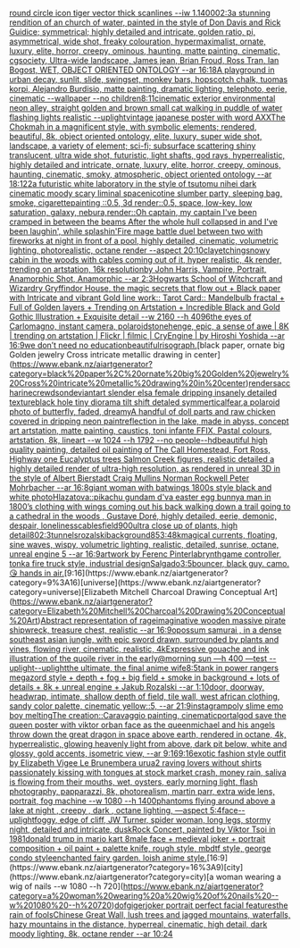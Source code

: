 [round circle icon tiger vector thick scanlines --iw 1.1](https://www.ebank.nz/aiartgenerator?category=round%20circle%20icon%20tiger%20vector%20thick%20scanlines%20--iw%201.1)[4000](https://www.ebank.nz/aiartgenerator?category=4000)[2:3](https://www.ebank.nz/aiartgenerator?category=2%3A3)[a stunning rendition of an church of water, painted in the style of Don Davis and Rick Guidice; symmetrical; highly detailed and intricate, golden ratio, pi, asymmetrical, wide shot, freaky colouration, hypermaximalist, ornate, luxury, elite, horror, creepy, ominous, haunting, matte painting, cinematic, cgsociety, Ultra-wide landscape, James jean, Brian Froud, Ross Tran, Ian Bogost, WET, OBJECT ORIENTED ONTOLOGY --ar 16:18](https://www.ebank.nz/aiartgenerator?category=a%20stunning%20rendition%20of%20an%20church%20of%20water%2C%20painted%20in%20the%20style%20of%20Don%20Davis%20and%20Rick%20Guidice%3B%20symmetrical%3B%20highly%20detailed%20and%20intricate%2C%20golden%20ratio%2C%20pi%2C%20asymmetrical%2C%20wide%20shot%2C%20freaky%20colouration%2C%20hypermaximalist%2C%20ornate%2C%20luxury%2C%20elite%2C%20horror%2C%20creepy%2C%20ominous%2C%20haunting%2C%20matte%20painting%2C%20cinematic%2C%20cgsociety%2C%20Ultra-wide%20landscape%2C%20James%20jean%2C%20Brian%20Froud%2C%20Ross%20Tran%2C%20Ian%20Bogost%2C%20WET%2C%20OBJECT%20ORIENTED%20ONTOLOGY%20--ar%2016%3A18)[A playground in urban decay, sunlit, slide, swingset, monkey bars, hopscotch chalk, tuomas korpi, Alejandro Burdisio, matte painting, dramatic lighting, telephoto, eerie, cinematic --wallpaper --no children](https://www.ebank.nz/aiartgenerator?category=A%20playground%20in%20urban%20decay%2C%20sunlit%2C%20slide%2C%20swingset%2C%20monkey%20bars%2C%20hopscotch%20chalk%2C%20tuomas%20korpi%2C%20Alejandro%20Burdisio%2C%20matte%20painting%2C%20dramatic%20lighting%2C%20telephoto%2C%20eerie%2C%20cinematic%20--wallpaper%20--no%20children)[8:11](https://www.ebank.nz/aiartgenerator?category=8%3A11)[cinematic exterior environmental neon alley, straight golden and brown small cat walking in puddle of water flashing lights realistic --uplight](https://www.ebank.nz/aiartgenerator?category=cinematic%20exterior%20environmental%20neon%20alley%2C%20straight%20golden%20and%20brown%20small%20cat%20walking%20in%20puddle%20of%20water%20flashing%20lights%20realistic%20--uplight)[vintage japanese poster with word AXX](https://www.ebank.nz/aiartgenerator?category=vintage%20japanese%20poster%20with%20word%20AXX)[The Chokmah in a magnificent style, with symbolic elements; rendered, beautiful, 8k, object oriented ontology, elite, luxury, super wide shot, landscape, a variety of element;  sci-fi; subsurface scattering shiny translucent, ultra wide shot, futuristic, light shafts, god rays, hyperrealistic, highly detailed and intricate, ornate, luxury, elite, horror, creepy, ominous, haunting, cinematic, smoky, atmospheric, object oriented ontology --ar 18:12](https://www.ebank.nz/aiartgenerator?category=The%20Chokmah%20in%20a%20magnificent%20style%2C%20with%20symbolic%20elements%3B%20rendered%2C%20beautiful%2C%208k%2C%20object%20oriented%20ontology%2C%20elite%2C%20luxury%2C%20super%20wide%20shot%2C%20landscape%2C%20a%20variety%20of%20element%3B%20%20sci-fi%3B%20subsurface%20scattering%20shiny%20translucent%2C%20ultra%20wide%20shot%2C%20futuristic%2C%20light%20shafts%2C%20god%20rays%2C%20hyperrealistic%2C%20highly%20detailed%20and%20intricate%2C%20ornate%2C%20luxury%2C%20elite%2C%20horror%2C%20creepy%2C%20ominous%2C%20haunting%2C%20cinematic%2C%20smoky%2C%20atmospheric%2C%20object%20oriented%20ontology%20--ar%2018%3A12)[2](https://www.ebank.nz/aiartgenerator?category=2)[a futuristic white laboratory in the style of tsutomu nihei dark cinematic moody scary liminal space](https://www.ebank.nz/aiartgenerator?category=a%20futuristic%20white%20laboratory%20in%20the%20style%20of%20tsutomu%20nihei%20dark%20cinematic%20moody%20scary%20liminal%20space)[nicotine slumber party, sleeping bag, smoke, cigarette](https://www.ebank.nz/aiartgenerator?category=nicotine%20slumber%20party%2C%20sleeping%20bag%2C%20smoke%2C%20cigarette)[painting ::0.5, 3d render::0.5, space, low-key, low saturation, galaxy, nebura,](https://www.ebank.nz/aiartgenerator?category=painting%20%3A%3A0.5%2C%203d%20render%3A%3A0.5%2C%20space%2C%20low-key%2C%20low%20saturation%2C%20galaxy%2C%20nebura%2C)[render::](https://www.ebank.nz/aiartgenerator?category=render%3A%3A)[Oh captain, my captain I've been cramped in between the beams After the whole hull collapsed in and I've been laughin', while splashin'](https://www.ebank.nz/aiartgenerator?category=Oh%20captain%2C%20my%20captain%20I%27ve%20been%20cramped%20in%20between%20the%20beams%20After%20the%20whole%20hull%20collapsed%20in%20and%20I%27ve%20been%20laughin%27%2C%20while%20splashin%27)[Fire mage battle duel between two with fireworks at night in front of a pool, highly detailed, cinematic, volumetric lighting, photorealistic, octane render --aspect 20:10](https://www.ebank.nz/aiartgenerator?category=Fire%20mage%20battle%20duel%20between%20two%20with%20fireworks%20at%20night%20in%20front%20of%20a%20pool%2C%20highly%20detailed%2C%20cinematic%2C%20volumetric%20lighting%2C%20photorealistic%2C%20octane%20render%20--aspect%2020%3A10)[clay](https://www.ebank.nz/aiartgenerator?category=clay)[etching](https://www.ebank.nz/aiartgenerator?category=etching)[snowy cabin in the woods with cables coming out of it, hyper realistic, 4k render, trending on artstation, 16k resolution](https://www.ebank.nz/aiartgenerator?category=snowy%20cabin%20in%20the%20woods%20with%20cables%20coming%20out%20of%20it%2C%20hyper%20realistic%2C%204k%20render%2C%20trending%20on%20artstation%2C%2016k%20resolution)[by John Harris, Vampire, Portrait, Anamorphic Shot, Anamorphic --ar 2:3](https://www.ebank.nz/aiartgenerator?category=by%20John%20Harris%2C%20Vampire%2C%20Portrait%2C%20Anamorphic%20Shot%2C%20Anamorphic%20--ar%202%3A3)[Hogwarts School of Witchcraft and Wizardry Gryffindor House, the magic secrets that flow out  + Black paper with Intricate and vibrant Gold line work:: Tarot Card:: Mandelbulb fractal + Full of Golden layers + Trending on Artstation + Incredible Black and Gold Gothic Illustration + Exquisite detail --w 2160  --h 4096](https://www.ebank.nz/aiartgenerator?category=Hogwarts%20School%20of%20Witchcraft%20and%20Wizardry%20Gryffindor%20House%2C%20the%20magic%20secrets%20that%20flow%20out%20%20%2B%20Black%20paper%20with%20Intricate%20and%20vibrant%20Gold%20line%20work%3A%3A%20Tarot%20Card%3A%3A%20Mandelbulb%20fractal%20%2B%20Full%20of%20Golden%20layers%20%2B%20Trending%20on%20Artstation%20%2B%20Incredible%20Black%20and%20Gold%20Gothic%20Illustration%20%2B%20Exquisite%20detail%20--w%202160%20%20--h%204096)[the eyes of Carlomagno, instant camera, polaroid](https://www.ebank.nz/aiartgenerator?category=the%20eyes%20of%20Carlomagno%2C%20instant%20camera%2C%20polaroid)[stonehenge, epic, a sense of awe | 8K | trending on artstation | Flickr | filmic | CryEngine | by Hiroshi Yoshida --ar 16:9](https://www.ebank.nz/aiartgenerator?category=stonehenge%2C%20epic%2C%20a%20sense%20of%20awe%20%7C%208K%20%7C%20trending%20on%20artstation%20%7C%20Flickr%20%7C%20filmic%20%7C%20CryEngine%20%7C%20by%20Hiroshi%20Yoshida%20--ar%2016%3A9)[we don’t need no education](https://www.ebank.nz/aiartgenerator?category=we%20don%E2%80%99t%20need%20no%20education)[beautiful](https://www.ebank.nz/aiartgenerator?category=beautiful)[risograph.](https://www.ebank.nz/aiartgenerator?category=risograph.)[black paper, ornate big Golden jewelry Cross intricate metallic drawing in center](https://www.ebank.nz/aiartgenerator?category=black%20paper%2C%20ornate%20big%20Golden%20jewelry%20Cross%20intricate%20metallic%20drawing%20in%20center)[render](https://www.ebank.nz/aiartgenerator?category=render)[saccharine](https://www.ebank.nz/aiartgenerator?category=saccharine)[crewdson](https://www.ebank.nz/aiartgenerator?category=crewdson)[deviantart slender elsa female dripping insanely detailed texture](https://www.ebank.nz/aiartgenerator?category=deviantart%20slender%20elsa%20female%20dripping%20insanely%20detailed%20texture)[black hole tiny diorama tilt shift detaled symmertical](https://www.ebank.nz/aiartgenerator?category=black%20hole%20tiny%20diorama%20tilt%20shift%20detaled%20symmertical)[fear,](https://www.ebank.nz/aiartgenerator?category=fear%2C)[a polaroid photo of butterfly, faded, dreamy](https://www.ebank.nz/aiartgenerator?category=a%20polaroid%20photo%20of%20butterfly%2C%20faded%2C%20dreamy)[A handful of doll parts and raw chicken covered in dripping neon paint](https://www.ebank.nz/aiartgenerator?category=A%20handful%20of%20doll%20parts%20and%20raw%20chicken%20covered%20in%20dripping%20neon%20paint)[reflection in the lake, made in abyss, concept art artstation, matte painting, caustics, toni infante FFIX, Pastal colours, artstation, 8k, lineart  --w 1024 --h 1792 --no people](https://www.ebank.nz/aiartgenerator?category=reflection%20in%20the%20lake%2C%20made%20in%20abyss%2C%20concept%20art%20artstation%2C%20matte%20painting%2C%20caustics%2C%20toni%20infante%20FFIX%2C%20Pastal%20colours%2C%20artstation%2C%208k%2C%20lineart%20%20--w%201024%20--h%201792%20--no%20people)[--hd](https://www.ebank.nz/aiartgenerator?category=--hd)[beautiful high quality painting, detailed oil painting of The Call Homestead, Fort Ross, Highway one Eucalyptus trees  Salmon Creek figures, realistic detailed a highly detailed render of ultra-high resolution, as rendered in unreal 3D in the style of Albert Bierstadt Craig Mullins Norman Rockwell Peter Mohrbacher  --ar 16:8](https://www.ebank.nz/aiartgenerator?category=beautiful%20high%20quality%20painting%2C%20detailed%20oil%20painting%20of%20The%20Call%20Homestead%2C%20Fort%20Ross%2C%20Highway%20one%20Eucalyptus%20trees%20%20Salmon%20Creek%20figures%2C%20realistic%20detailed%20a%20highly%20detailed%20render%20of%20ultra-high%20resolution%2C%20as%20rendered%20in%20unreal%203D%20in%20the%20style%20of%20Albert%20Bierstadt%20Craig%20Mullins%20Norman%20Rockwell%20Peter%20Mohrbacher%20%20--ar%2016%3A8)[giant woman with batwings 1800s style black and white photo](https://www.ebank.nz/aiartgenerator?category=giant%20woman%20with%20batwings%201800s%20style%20black%20and%20white%20photo)[Hlazatova::](https://www.ebank.nz/aiartgenerator?category=Hlazatova%3A%3A)[pikachu gundam d'va easter egg bunny](https://www.ebank.nz/aiartgenerator?category=pikachu%20gundam%20d%27va%20easter%20egg%20bunny)[a man in 1800’s clothing with wings coming out his back walking down a trail going to a cathedral in the woods , Gustave Doré, highly detailed, eerie, demonic, despair, loneliness](https://www.ebank.nz/aiartgenerator?category=a%20man%20in%201800%E2%80%99s%20clothing%20with%20wings%20coming%20out%20his%20back%20walking%20down%20a%20trail%20going%20to%20a%20cathedral%20in%20the%20woods%20%2C%20Gustave%20Dor%C3%A9%2C%20highly%20detailed%2C%20eerie%2C%20demonic%2C%20despair%2C%20loneliness)[cables](https://www.ebank.nz/aiartgenerator?category=cables)[field](https://www.ebank.nz/aiartgenerator?category=field)[900](https://www.ebank.nz/aiartgenerator?category=900)[ultra close up of plants, high detail](https://www.ebank.nz/aiartgenerator?category=ultra%20close%20up%20of%20plants%2C%20high%20detail)[80](https://www.ebank.nz/aiartgenerator?category=80)[2:3](https://www.ebank.nz/aiartgenerator?category=2%3A3)[tunnels](https://www.ebank.nz/aiartgenerator?category=tunnels)[rozalski](https://www.ebank.nz/aiartgenerator?category=rozalski)[background](https://www.ebank.nz/aiartgenerator?category=background)[85](https://www.ebank.nz/aiartgenerator?category=85)[3:4](https://www.ebank.nz/aiartgenerator?category=3%3A4)[8k](https://www.ebank.nz/aiartgenerator?category=8k)[magical currents, floating, sine waves, wispy, volumetric lighting, realistic, detailed, sunrise, octane, unreal engine 5 --ar 16:9](https://www.ebank.nz/aiartgenerator?category=magical%20currents%2C%20floating%2C%20sine%20waves%2C%20wispy%2C%20volumetric%20lighting%2C%20realistic%2C%20detailed%2C%20sunrise%2C%20octane%2C%20unreal%20engine%205%20--ar%2016%3A9)[artwork by Ferenc Pinter](https://www.ebank.nz/aiartgenerator?category=artwork%20by%20Ferenc%20Pinter)[labrynth](https://www.ebank.nz/aiartgenerator?category=labrynth)[game controller, tonka fire truck style, industrial design](https://www.ebank.nz/aiartgenerator?category=game%20controller%2C%20tonka%20fire%20truck%20style%2C%20industrial%20design)[Salgado](https://www.ebank.nz/aiartgenerator?category=Salgado)[3:5](https://www.ebank.nz/aiartgenerator?category=3%3A5)[bouncer, black guy. camo. 😘  hands in air.](https://www.ebank.nz/aiartgenerator?category=bouncer%2C%20black%20guy.%20camo.%20%F0%9F%98%98%20%20hands%20in%20air.)[9:16](https://www.ebank.nz/aiartgenerator?category=9%3A16)[universe](https://www.ebank.nz/aiartgenerator?category=universe)[Elizabeth Mitchell Charcoal Drawing Conceptual Art](https://www.ebank.nz/aiartgenerator?category=Elizabeth%20Mitchell%20Charcoal%20Drawing%20Conceptual%20Art)[Abstract representation of rage](https://www.ebank.nz/aiartgenerator?category=Abstract%20representation%20of%20rage)[imaginative wooden massive pirate shipwreck, treasure chest, realistic --ar 16:9](https://www.ebank.nz/aiartgenerator?category=imaginative%20wooden%20massive%20pirate%20shipwreck%2C%20treasure%20chest%2C%20realistic%20--ar%2016%3A9)[opossum samurai , in a dense southeast asian jungle, with epic sword drawn, surrounded by plants and vines, flowing river, cinematic, realistic, 4k](https://www.ebank.nz/aiartgenerator?category=opossum%20samurai%20%2C%20in%20a%20dense%20southeast%20asian%20jungle%2C%20with%20epic%20sword%20drawn%2C%20surrounded%20by%20plants%20and%20vines%2C%20flowing%20river%2C%20cinematic%2C%20realistic%2C%204k)[Expressive gouache and ink illustration of the quoile river in the early@morning sun —h 400 —test --uplight](https://www.ebank.nz/aiartgenerator?category=Expressive%20gouache%20and%20ink%20illustration%20of%20the%20quoile%20river%20in%20the%20early%40morning%20sun%20%E2%80%94h%20400%20%E2%80%94test%20--uplight)[--uplight](https://www.ebank.nz/aiartgenerator?category=--uplight)[](https://www.ebank.nz/aiartgenerator?category=)[the ultimate, the final anime wife](https://www.ebank.nz/aiartgenerator?category=the%20ultimate%2C%20the%20final%20anime%20wife)[8:5](https://www.ebank.nz/aiartgenerator?category=8%3A5)[tank in power rangers megazord style + depth + fog + big field + smoke in background + lots of details + 8k + unreal engine + Jakub Rozalski --ar 1:10](https://www.ebank.nz/aiartgenerator?category=tank%20in%20power%20rangers%20megazord%20style%20%2B%20depth%20%2B%20fog%20%2B%20big%20field%20%2B%20smoke%20in%20background%20%2B%20lots%20of%20details%20%2B%208k%20%2B%20unreal%20engine%20%2B%20Jakub%20Rozalski%20--ar%201%3A10)[door, doorway, headwrap, intimate, shallow depth of field, tile wall, west african clothing, sandy color palette, cinematic yellow::5, --ar 21:9](https://www.ebank.nz/aiartgenerator?category=door%2C%20doorway%2C%20headwrap%2C%20intimate%2C%20shallow%20depth%20of%20field%2C%20tile%20wall%2C%20west%20african%20clothing%2C%20sandy%20color%20palette%2C%20cinematic%20yellow%3A%3A5%2C%20--ar%2021%3A9)[instagram](https://www.ebank.nz/aiartgenerator?category=instagram)[poly slime emo boy melting](https://www.ebank.nz/aiartgenerator?category=poly%20slime%20emo%20boy%20melting)[The creation::Caravaggio painting, cinematic](https://www.ebank.nz/aiartgenerator?category=The%20creation%3A%3ACaravaggio%20painting%2C%20cinematic)[portal](https://www.ebank.nz/aiartgenerator?category=portal)[god save the queen poster with viktor orban face as the queen](https://www.ebank.nz/aiartgenerator?category=god%20save%20the%20queen%20poster%20with%20viktor%20orban%20face%20as%20the%20queen)[michael and his angels throw down the great dragon in space above earth, rendered in octane, 4k, hyperrealistic, glowing heavenly light from above, dark pit below, white and glossy, gold accents, isometric view, --ar 9:16](https://www.ebank.nz/aiartgenerator?category=michael%20and%20his%20angels%20throw%20down%20the%20great%20dragon%20in%20space%20above%20earth%2C%20rendered%20in%20octane%2C%204k%2C%20hyperrealistic%2C%20glowing%20heavenly%20light%20from%20above%2C%20dark%20pit%20below%2C%20white%20and%20glossy%2C%20gold%20accents%2C%20isometric%20view%2C%20--ar%209%3A16)[9:16](https://www.ebank.nz/aiartgenerator?category=9%3A16)[exotic fashion style outfit by Elizabeth Vigee Le Brun](https://www.ebank.nz/aiartgenerator?category=exotic%20fashion%20style%20outfit%20by%20Elizabeth%20Vigee%20Le%20Brun)[embera urua](https://www.ebank.nz/aiartgenerator?category=embera%20urua)[2 raving lovers without shirts passionately kissing with tongues at stock market crash, money rain, saliva is flowing from their mouths, wet, oysters, early morning light, flash photography, papparazzi, 8k, photorealism, martin parr, extra wide lens, portrait, fog machine --w 1080 --h 1400](https://www.ebank.nz/aiartgenerator?category=2%20raving%20lovers%20without%20shirts%20passionately%20kissing%20with%20tongues%20at%20stock%20market%20crash%2C%20money%20rain%2C%20saliva%20is%20flowing%20from%20their%20mouths%2C%20wet%2C%20oysters%2C%20early%20morning%20light%2C%20flash%20photography%2C%20papparazzi%2C%208k%2C%20photorealism%2C%20martin%20parr%2C%20extra%20wide%20lens%2C%20portrait%2C%20fog%20machine%20--w%201080%20--h%201400)[phantoms flying around above a lake at night , creepy , dark , octane lighting, —aspect 5:4](https://www.ebank.nz/aiartgenerator?category=phantoms%20flying%20around%20above%20a%20lake%20at%20night%20%2C%20creepy%20%2C%20dark%20%2C%20octane%20lighting%2C%20%E2%80%94aspect%205%3A4)[face](https://www.ebank.nz/aiartgenerator?category=face)[--uplight](https://www.ebank.nz/aiartgenerator?category=--uplight)[foggy, edge of cliff, JW Turner, spider woman, long legs, stormy night, detailed and intricate, dusk](https://www.ebank.nz/aiartgenerator?category=foggy%2C%20edge%20of%20cliff%2C%20JW%20Turner%2C%20spider%20woman%2C%20long%20legs%2C%20stormy%20night%2C%20detailed%20and%20intricate%2C%20dusk)[Rock Concert, painted by Viktor Tsoi in 1981](https://www.ebank.nz/aiartgenerator?category=Rock%20Concert%2C%20painted%20by%20Viktor%20Tsoi%20in%201981)[donald trump in mario kart 8](https://www.ebank.nz/aiartgenerator?category=donald%20trump%20in%20mario%20kart%208)[male face + medieval joker + portrait composition + oil paint + palette knife, rough style, mbdtf style, george condo style](https://www.ebank.nz/aiartgenerator?category=male%20face%20%2B%20medieval%20joker%20%2B%20portrait%20composition%20%2B%20oil%20paint%20%2B%20palette%20knife%2C%20rough%20style%2C%20mbdtf%20style%2C%20george%20condo%20style)[enchanted fairy garden. loish anime style.](https://www.ebank.nz/aiartgenerator?category=enchanted%20fairy%20garden.%20loish%20anime%20style.)[16:9](https://www.ebank.nz/aiartgenerator?category=16%3A9)[city](https://www.ebank.nz/aiartgenerator?category=city)[a woman wearing a wig of nails --w 1080 --h 720](https://www.ebank.nz/aiartgenerator?category=a%20woman%20wearing%20a%20wig%20of%20nails%20--w%201080%20--h%20720)[dof](https://www.ebank.nz/aiartgenerator?category=dof)[giger](https://www.ebank.nz/aiartgenerator?category=giger)[joker portrait perfect facial features](https://www.ebank.nz/aiartgenerator?category=joker%20portrait%20perfect%20facial%20features)[the rain of fools](https://www.ebank.nz/aiartgenerator?category=the%20rain%20of%20fools)[Chinese Great Wall, lush trees and jagged mountains, waterfalls, hazy mountains in the distance, hyperreal, cinematic, high detail, dark moody lighting, 8k, octane render  --ar 10:24](https://www.ebank.nz/aiartgenerator?category=Chinese%20Great%20Wall%2C%20lush%20trees%20and%20jagged%20mountains%2C%20waterfalls%2C%20hazy%20mountains%20in%20the%20distance%2C%20hyperreal%2C%20cinematic%2C%20high%20detail%2C%20dark%20moody%20lighting%2C%208k%2C%20octane%20render%20%20--ar%2010%3A24)